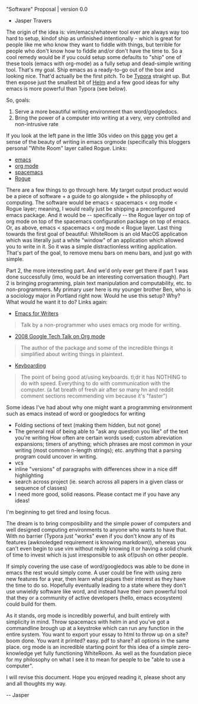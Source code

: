 "Software" Proposal | version 0.0

- Jasper Travers

The origin of the idea is: vim/emacs/whatever tool ever are always way too hard to setup, kindof ship as unfinished intentionally - which is great for people like me who know they want to fiddle with things, but terrible for people who don't know how to fiddle and/or don't have the time to. So a cool remedy would be if you could setup some defaults to "ship" one of these tools (emacs with org-mode) as a fully setup and dead-simple writing tool. That's my goal. Ship emacs as a ready-to-go out of the box and looking nice. That'd actually be the first pitch. To be [Typora](https://typora.io/) straight up. But then expose just the smallest bit of [Helm](http://tuhdo.github.io/helm-intro.html) and a few good ideas for why emacs is more powerful than Typora (see below).

So, goals:
1. Serve a more beautiful writing environment than word/googledocs.
2. Bring the power of a computer into writing at a very, very controlled and non-intrusive rate

If you look at the left pane in the little 30s video on this [page](https://lepisma.github.io/2017/10/28/ricing-org-mode/index.html) you get a sense of the beauty of writing in emacs orgmode (specifically this bloggers personal "White Room" layer called Rogue. Links:
- [emacs](https://www.gnu.org/software/emacs/)
- [org mode](https://orgmode.org/)
- [spacemacs](http://spacemacs.org/)
- [Rogue](https://lepisma.github.io/2017/10/28/ricing-org-mode/index.html)

There are a few things to go through here. My target output product would be a piece of software + a guide to go alongside + the philosophy of computing.
The software would be emacs < spacemacs < org mode < Rogue layer; meaning, I would really just be shipping a preconfigured emacs package. And it would be -- specifically -- the Rogue layer on top of org mode on top of the spacemacs configuration package on top of emacs. Or, as above, emacs < spacemacs < org mode < Rogue layer. 
Last thing towards the first goal of beautiful: WhiteRoom is an old MacOS application which was literally just a white "window" of an application which allowed you to write in it. So it was a simple distractionless writing application. That's part of the goal, to remove menu bars on menu bars, and just go with simple.

Part 2, the more interesting part. And we'd only ever get there if part 1 was done successfully (imo, would be an interesting conversation though). Part 2 is bringing programming, plain text manipulation and computability, etc. to non-programmers. My primary user here is my younger brother Ben, who is a sociology major in Portland right now. Would he use this setup? Why? What would he want it to do? Links again:

- [Emacs for Writers](https://www.youtube.com/watch?v=FtieBc3KptU&t=3016s)
>  Talk by a non-programmer who uses emacs org mode for writing.
- [2008 Google Tech Talk on Org mode](https://www.youtube.com/watch?v=oJTwQvgfgMM)
>  The author of the package and some of the incredible things it simplified about writing things in plaintext.
- [Keyboarding](https://lepisma.github.io/2017/08/25/keyboard/index.html)
> The point of being good at/using keyboards. tl;dr it has NOTHING to do with speed. Everything to do with communication with the computer. (a fat breath of fresh air after so many hn and reddit comment sections recommending vim because it's "faster")

Some ideas I've had about why one might want a programming environment such as emacs instead of word or googledocs for writing
- Folding sections of text (making them hidden, but not gone)
- The general real of being able to "ask any question you like" of the text you're writing
  How often are certain words used; custom abreviation expansions; timers of anything; which phrases are most common in your writing (most common n-length strings); etc. anything that a parsing program could uncover in writing.
- vcs
- inline "versions" of paragraphs with differences show in a nice diff highlighting
- search across project (ie. search across all papers in a given class or sequence of classes)
- I need more good, solid reasons. Please contact me if you have any ideas!

I'm beginning to get tired and losing focus.

The dream is to bring composibility and the simple power of computers and well designed computing environments to anyone who wants to have that. With no barrier (Typora just "works" even if you don't know any of its features (awknoledged requirement is knowing markdown)), whereas you can't even begin to use vim without really knowing it or having a solid chunk of time to invest which is just irresponsible to ask of/push on other people.

If simply covering the use case of word/googledocs was able to be done in emacs the rest would simply come. A user could be fine with using zero new features for a year, then learn what piques their interest as they have the time to do so. Hopefully eventually leading to a state where they don't use unwieldy software like word, and instead have their own powerful tool that they or a community of active developers (hello, emacs ecosystem) could build for them.

As it stands, org mode is incredibly powerful, and built entirely with simplicity in mind. Throw spacemacs with helm in and you've got a commandline brough up at a keystroke which can run any function in the entire system. You want to export your essay to html to throw up on a site? boom done. You want it printed? easy. pdf to share? all options in the same place. org mode is an incredible starting point for this idea of a simple zero-knowledge yet fully functioning WhiteRoom. As well as the foundation piece for my philosophy on what I see it to mean for people to be "able to use a computer".


I will revise this document. Hope you enjoyed reading it, please shoot any and all thoughts my way.


-- Jasper
